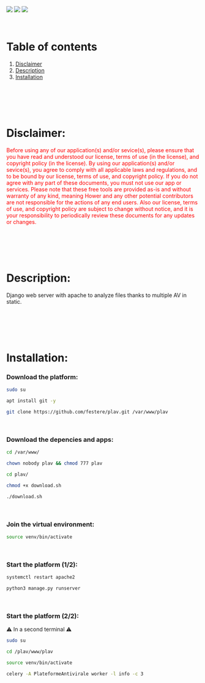 ![](https://img.shields.io/badge/AV-red?style=for-the-badge)
![](https://img.shields.io/badge/linux-green?style=for-the-badge)
![](https://img.shields.io/badge/unix-gray?style=for-the-badge)

<br>

# Table of contents
1. [Disclaimer](#Disclaimer)
2. [Description](#Description)
3. [Installation](#Installation)
   
<br>
<br>
<br>
<br>

# <a name="Disclaimer">Disclaimer:</a>
<span style="color:red">Before using any of our application(s) and/or sevice(s), please ensure that you have read and understood our license, terms of use (in the license), and copyright policy (in the license). By using our application(s) and/or sevice(s), you agree to comply with all applicable laws and regulations, and to be bound by our license, terms of use, and copyright policy. If you do not agree with any part of these documents, you must not use our app or services. Please note that these free tools are provided as-is and without warranty of any kind, meaning Hower and any other potential contributors are not responsible for the actions of any end users. Also our license, terms of use, and copyright policy are subject to change without notice, and it is your responsibility to periodically review these documents for any updates or changes.</span>
   
<br>
<br>
<br>
<br>

# <a name="Description">Description:<a>
Django web server with apache to analyze files thanks to multiple AV in static.

<br>
<br>
<br>
<br>

# <a name="Installation">Installation:<a>
### Download the platform:
```bash
sudo su
```
```bash
apt install git -y
```
```bash
git clone https://github.com/festere/plav.git /var/www/plav
```

<br>

### Download the depencies and apps:
```bash
cd /var/www/
```
```bash
chown nobody plav && chmod 777 plav
```
```bash
cd plav/
```
```bash
chmod +x download.sh
```
```bash
./download.sh
```

<br>

### Join the virtual environment:
```bash
source venv/bin/activate
```

<br>

### Start the platform (1/2):
```bash
systemctl restart apache2
```
```bash
python3 manage.py runserver
```

<br>

### Start the platform (2/2):
⚠ In a second terminal ⚠
```bash
sudo su
```
```bash
cd /plav/www/plav
```
```bash
source venv/bin/activate
```
```bash
celery -A PlateformeAntivirale worker -l info -c 3
```

